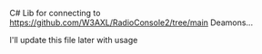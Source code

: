 C# Lib for connecting to https://github.com/W3AXL/RadioConsole2/tree/main Deamons... 

I'll update this file later with usage
